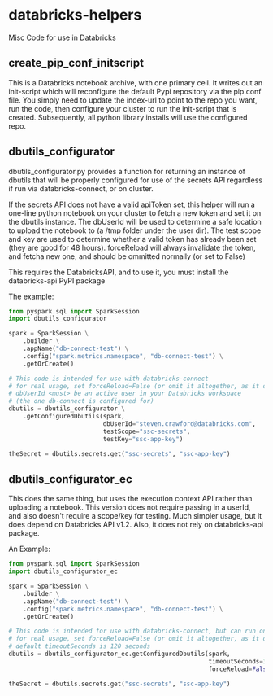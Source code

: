 # databricks-helpers
Misc Code for use in Databricks

## create_pip_conf_initscript

This is a Databricks notebook archive, with one primary cell.  It writes out an init-script which will reconfigure the default Pypi repository via the pip.conf file.  You simply need to update the index-url to point to the repo you want, run the code, then configure your cluster to run the init-script that is created.
Subsequently, all python library installs will use the configured repo.

## dbutils_configurator

dbutils_configurator.py provides a function for returning an instance of dbutils that will be properly configured for use of the secrets API regardless if run via databricks-connect, or on cluster.

If the secrets API does not have a valid apiToken set, this helper will run a one-line python notebook on your cluster to fetch a new token and set it on the dbutils instance.  The dbUserId will be used to determine a safe location to upload the notebook to (a /tmp folder under the user dir).  The test scope and key are used to determine whether a valid token has already been set (they are good for 48 hours).  forceReload will always invalidate the token, and fetcha new one, and should be ommitted normally (or set to False)

This requires the DatabricksAPI, and to use it, you must install the databricks-api PyPI package

The example:

```python
from pyspark.sql import SparkSession
import dbutils_configurator

spark = SparkSession \
    .builder \
    .appName("db-connect-test") \
    .config("spark.metrics.namespace", "db-connect-test") \
    .getOrCreate()

# This code is intended for use with databricks-connect
# for real usage, set forceReload=False (or omit it altogether, as it defaults to False)
# dbUserId <must> be an active user in your Databricks workspace 
# (the one db-connect is configured for)
dbutils = dbutils_configurator \
    .getConfiguredDbutils(spark,
                          dbUserId="steven.crawford@databricks.com",
                          testScope="ssc-secrets",
                          testKey="ssc-app-key")

theSecret = dbutils.secrets.get("ssc-secrets", "ssc-app-key")
```

## dbutils_configurator_ec

This does the same thing, but uses the execution context API rather than uploading a notebook.
This version does not require passing in a userId, and also doesn't require a scope/key for testing.
Much simpler usage, but it does depend on Databricks API v1.2.  Also, it does not rely on databricks-api package.

An Example:

```python
from pyspark.sql import SparkSession
import dbutils_configurator_ec

spark = SparkSession \
    .builder \
    .appName("db-connect-test") \
    .config("spark.metrics.namespace", "db-connect-test") \
    .getOrCreate()

# This code is intended for use with databricks-connect, but can run on cluster too
# for real usage, set forceReload=False (or omit it altogether, as it defaults to False)
# default timeoutSeconds is 120 seconds
dbutils = dbutils_configurator_ec.getConfiguredDbutils(spark,
                                                       timeoutSeconds=30,
                                                       forceReload=False)

theSecret = dbutils.secrets.get("ssc-secrets", "ssc-app-key")
```

